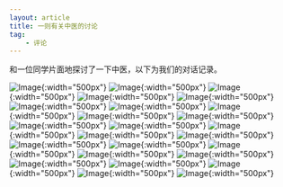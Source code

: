```yaml
---
layout: article
title: 一则有关中医的讨论
tag:
    - 评论
---
```


和一位同学片面地探讨了一下中医，以下为我们的对话记录。

<!--more-->

![Image](/assets/images/tcm/tcm_01.jpg){:width="500px"}
![Image](/assets/images/tcm/tcm_02.jpg){:width="500px"}
![Image](/assets/images/tcm/tcm_03.jpg){:width="500px"}
![Image](/assets/images/tcm/tcm_04.jpg){:width="500px"}
![Image](/assets/images/tcm/tcm_05.jpg){:width="500px"}
![Image](/assets/images/tcm/tcm_06.jpg){:width="500px"}
![Image](/assets/images/tcm/tcm_07.jpg){:width="500px"}
![Image](/assets/images/tcm/tcm_08.jpg){:width="500px"}
![Image](/assets/images/tcm/tcm_a.jpg){:width="500px"}
![Image](/assets/images/tcm/tcm_09.jpg){:width="500px"}
![Image](/assets/images/tcm/tcm_10.jpg){:width="500px"}
![Image](/assets/images/tcm/tcm_11.jpg){:width="500px"}
![Image](/assets/images/tcm/tcm_b.jpg){:width="500px"}
![Image](/assets/images/tcm/tcm_c.jpg){:width="500px"}
![Image](/assets/images/tcm/tcm_12.jpg){:width="500px"}
![Image](/assets/images/tcm/tcm_13.jpg){:width="500px"}
![Image](/assets/images/tcm/tcm_14.jpg){:width="500px"}
![Image](/assets/images/tcm/tcm_15.jpg){:width="500px"}
![Image](/assets/images/tcm/tcm_16.jpg){:width="500px"}
![Image](/assets/images/tcm/tcm_17.jpg){:width="500px"}
![Image](/assets/images/tcm/tcm_18.jpg){:width="500px"}
![Image](/assets/images/tcm/tcm_19.jpg){:width="500px"}
![Image](/assets/images/tcm/tcm_20.jpg){:width="500px"}
![Image](/assets/images/tcm/tcm_21.jpg){:width="500px"}
![Image](/assets/images/tcm/tcm_22.jpg){:width="500px"}